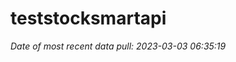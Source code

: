 
<!-- README.md is generated from README.Rmd. Please edit that file -->

# teststocksmartapi

*Date of most recent data pull: 2023-03-03 06:35:19*

